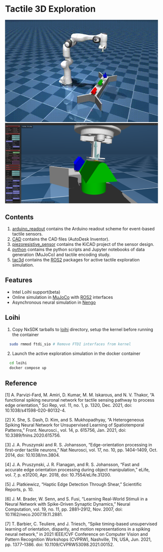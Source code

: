 # Tactile 3D Exploration
![Cover](./docs/cover.gif "Robot Touch")
![Contact](./docs/soft_contact.png "Soft Contact")

## Contents
1. [arduino_readout](arduino_readout) contains the Arduino readout scheme for event-based tactile sensors.
2. [CAD](CAD/) contains the CAD files (AutoDesk Inventor).
3. [piezoresistive_sensor](piezoresistive_sensor/) contains the KiCAD project of the sensor design.
4. [python](python/) contains the python scripts and Jupyter notebooks of data generation (MuJoCo) and tactile encoding study.
5. [tac3d](tac3d/) contains the [ROS2](https://docs.ros.org/en/humble/index.html) packages for active tactile exploration simulation.

## Features
- Intel Loihi support(beta)
- Online simulation in [MuJoCo](https://mujoco.org/) with [ROS2](https://www.ros.org/) interfaces
- Asynchronous neural simulation in [Nengo](https://www.nengo.ai/)

## Loihi
1. Copy NxSDK tarballs to [loihi](loihi/) directory, setup the kernel before running the container
  ```bash
    sudo rmmod ftdi_sio # Remove FTDI interfaces from kernel
  ```
2. Launch the active exploration simulation in the docker container
  ```bash
    cd loihi
    docker compose up
  ```
## Reference
[1] A. Parvizi-Fard, M. Amiri, D. Kumar, M. M. Iskarous, and N. V. Thakor, “A functional spiking neuronal network for tactile sensing pathway to process edge orientation,” Sci Rep, vol. 11, no. 1, p. 1320, Dec. 2021, doi: 10.1038/s41598-020-80132-4.

[2] X. She, S. Dash, D. Kim, and S. Mukhopadhyay, “A Heterogeneous Spiking Neural Network for Unsupervised Learning of Spatiotemporal Patterns,” Front. Neurosci., vol. 14, p. 615756, Jan. 2021, doi: 10.3389/fnins.2020.615756.

[3] J. A. Pruszynski and R. S. Johansson, “Edge-orientation processing in first-order tactile neurons,” Nat Neurosci, vol. 17, no. 10, pp. 1404–1409, Oct. 2014, doi: 10.1038/nn.3804.

[4] J. A. Pruszynski, J. R. Flanagan, and R. S. Johansson, “Fast and accurate edge orientation processing during object manipulation,” eLife, vol. 7, p. e31200, Apr. 2018, doi: 10.7554/eLife.31200.

[5] J. Platkiewicz, “Haptic Edge Detection Through Shear,” Scientific Reports, p. 10.

[6] J. M. Brader, W. Senn, and S. Fusi, “Learning Real-World Stimuli in a Neural Network with Spike-Driven Synaptic Dynamics,” Neural Computation, vol. 19, no. 11, pp. 2881–2912, Nov. 2007, doi: 10.1162/neco.2007.19.11.2881.

[7] T. Barbier, C. Teuliere, and J. Triesch, “Spike timing-based unsupervised learning of orientation, disparity, and motion representations in a spiking neural network,” in 2021 IEEE/CVF Conference on Computer Vision and Pattern Recognition Workshops (CVPRW), Nashville, TN, USA, Jun. 2021, pp. 1377–1386. doi: 10.1109/CVPRW53098.2021.00152.